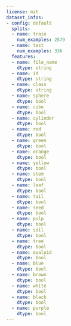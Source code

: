 ```yaml
---
license: mit
dataset_infos:
- config: default
  splits:
  - name: train
    num_examples: 2579
  - name: test
    num_examples: 336
  features:
  - name: file_name
    dtype: string
  - name: id
    dtype: string
  - name: class
    dtype: string
  - name: sphere
    dtype: bool
  - name: cube
    dtype: bool
  - name: cylinder
    dtype: bool
  - name: red
    dtype: bool
  - name: green
    dtype: bool
  - name: orange
    dtype: bool
  - name: yellow
    dtype: bool
  - name: stem
    dtype: bool
  - name: leaf
    dtype: bool
  - name: tail
    dtype: bool
  - name: seed
    dtype: bool
  - name: pulp
    dtype: bool
  - name: soil
    dtype: bool
  - name: tree
    dtype: bool
  - name: ovaloid
    dtype: bool
  - name: blue
    dtype: bool
  - name: brown
    dtype: bool
  - name: white
    dtype: bool
  - name: black
    dtype: bool
  - name: purple
    dtype: bool
---
```

